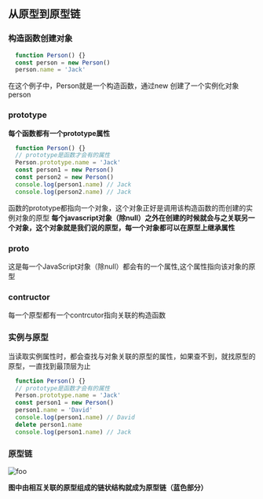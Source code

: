 ## 从原型到原型链
### 构造函数创建对象
```javascript
  function Person() {}
  const person = new Person()
  person.name = 'Jack'
```
在这个例子中，Person就是一个构造函数，通过new 创建了一个实例化对象person
### prototype
**每个函数都有一个prototype属性**
```javascript
  function Person() {}
  // prototype是函数才会有的属性
  Person.prototype.name = 'Jack'
  const person1 = new Person()
  const person2 = new Person()
  console.log(person1.name) // Jack
  console.log(person2.name) // Jack
```
函数的prototype都指向一个对象，这个对象正好是调用该构造函数的而创建的实例对象的原型
**每个javascript对象（除null）之外在创建的时候就会与之关联另一个对象，这个对象就是我们说的原型，每一个对象都可以在原型上继承属性**
### __proto__
这是每一个JavaScript对象（除null）都会有的一个属性,这个属性指向该对象的原型
### contructor
每一个原型都有一个contrcutor指向关联的构造函数
### 实例与原型
当读取实例属性时，都会查找与对象关联的原型的属性，如果查不到，就找原型的原型，一直找到最顶层为止
```javascript
  function Person() {}
  // prototype是函数才会有的属性
  Person.prototype.name = 'Jack'
  const person1 = new Person()
  person1.name = 'David' 
  console.log(person1.name) // David
  delete person1.name
  console.log(person1.name) // Jack
```
### 原型链
 <img :src="$withBase('/images/prototype.png')" alt="foo" />

  **图中由相互关联的原型组成的链状结构就成为原型链（蓝色部分）**